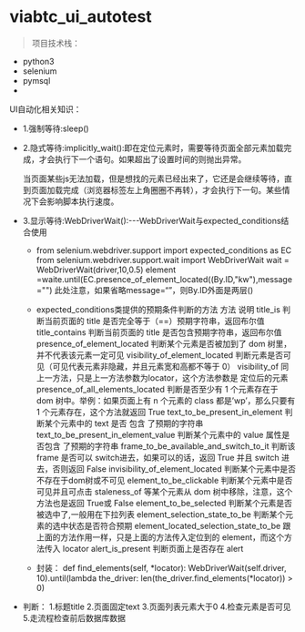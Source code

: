 # viabtc_ui_autotest
> 项目技术栈：
* python3 
* selenium 
* pymsql
* 


UI自动化相关知识：

- 1.强制等待:sleep()

- 2.隐式等待:implicitly_wait():即在定位元素时，需要等待页面全部元素加载完成，才会执行下一个语句。如果超出了设置时间的则抛出异常。

    当页面某些js无法加载，但是想找的元素已经出来了，它还是会继续等待，直到页面加载完成（浏览器标签左上角圈圈不再转），才会执行下一句。某些情况下会影响脚本执行速度。

- 3.显示等待:WebDriverWait():---WebDriverWait与expected_conditions结合使用
    * from selenium.webdriver.support import expected_conditions as EC
        from selenium.webdriver.support.wait import WebDriverWait
        wait = WebDriverWait(driver,10,0.5)
        element =waite.until(EC.presence_of_element_located((By.ID,"kw"),message="")
        此处注意，如果省略message=“”，则By.ID外面是两层()

    * expected_conditions类提供的预期条件判断的方法
        方法	说明
        title_is	判断当前页面的 title 是否完全等于（==）预期字符串，返回布尔值
        title_contains	判断当前页面的 title 是否包含预期字符串，返回布尔值
        presence_of_element_located	判断某个元素是否被加到了 dom 树里，并不代表该元素一定可见
        visibility_of_element_located	判断元素是否可见（可见代表元素非隐藏，并且元素宽和高都不等于 0）
        visibility_of	同上一方法，只是上一方法参数为locator，这个方法参数是 定位后的元素
        presence_of_all_elements_located	判断是否至少有 1 个元素存在于 dom 树中。举例：如果页面上有 n 个元素的 class 都是’wp’，那么只要有 1 个元素存在，这个方法就返回 True
        text_to_be_present_in_element	判断某个元素中的 text 是否 包含 了预期的字符串
        text_to_be_present_in_element_value	判断某个元素中的 value 属性是否包含 了预期的字符串
        frame_to_be_available_and_switch_to_it	判断该 frame 是否可以 switch进去，如果可以的话，返回 True 并且 switch 进去，否则返回 False
        invisibility_of_element_located	判断某个元素中是否不存在于dom树或不可见
        element_to_be_clickable	判断某个元素中是否可见并且可点击
        staleness_of	等某个元素从 dom 树中移除，注意，这个方法也是返回 True或 False
        element_to_be_selected	判断某个元素是否被选中了,一般用在下拉列表
        element_selection_state_to_be	判断某个元素的选中状态是否符合预期
        element_located_selection_state_to_be	跟上面的方法作用一样，只是上面的方法传入定位到的 element，而这个方法传入 locator
        alert_is_present	判断页面上是否存在 alert
    
    * 封装：
        def find_elements(self, *locator):
            WebDriverWait(self.driver, 10).until(lambda the_driver: len(the_driver.find_elements(*locator)) > 0)




- 判断：
1.标题title
2.页面固定text
3.页面列表元素大于0
4.检查元素是否可见
5.走流程检查前后数据库数据
